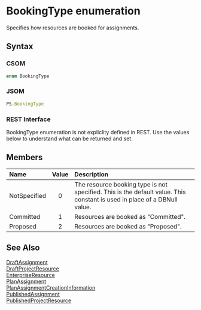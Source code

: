 [comment]: # (Name:BookingType)
[comment]: # (Type:Enum)
[comment]: # (Status:Verified)

# <a name="name"></a>BookingType enumeration

<a name="description"></a>Specifies how resources are booked for assignments.

## <a name="syntax"></a>Syntax

### CSOM

```C#
enum BookingType 
```
### JSOM

```JavaScript
PS.BookingType
```
### REST Interface

BookingType enumeration is not expliclity defined in REST.  Use the values below to understand what can be returned and set.

## <a name="members"></a>Members

<a name="enumMembers"></a>

|**Name**|**Value**|**Description**|
|:------ |:----: |:----- |
|<a name="NotSpecified"></a>NotSpecified|0| The resource booking type is not specified. This is the default value. This constant is used in place of a DBNull value.|
|<a name="Committed"></a>Committed|1|Resources are booked as "Committed".|
|<a name="Proposed"></a>Proposed|2|Resources are booked as "Proposed".|

## <a name="seeAlso"></a>See Also

[DraftAssignment](DraftAssignment.md)<br/>
[DraftProjectResource](DraftProjectResource.md)<br/>
[EnterpriseResource](EnterpriseResource.md)<br/>
[PlanAssignment](PlanAssignment.md)<br/>
[PlanAssignmentCreationInformation](PlanAssignmentCreationInformation.md)<br/>
[PublishedAssignment](PublishedAssignment.md)<br/>
[PublishedProjectResource](PublishedProjectResource.md)<br/>
